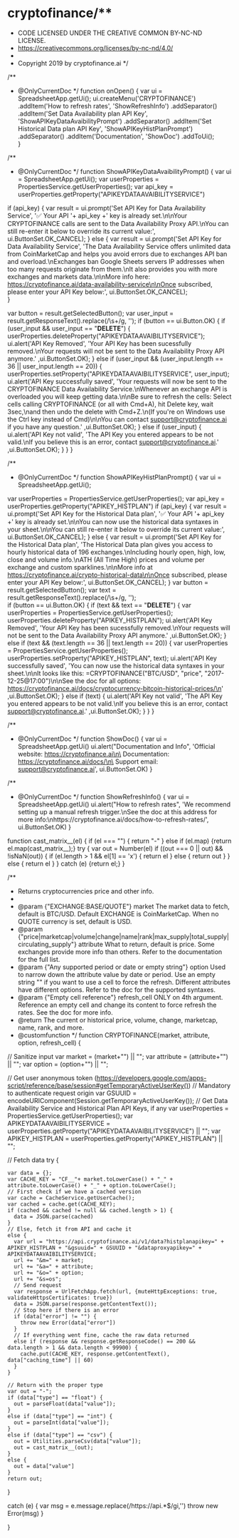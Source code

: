 # cryptofinance/**
 * CODE LICENSED UNDER THE CREATIVE COMMON BY-NC-ND LICENSE.
 * https://creativecommons.org/licenses/by-nc-nd/4.0/
 * 
 * Copyright 2019 by cryptofinance.ai
 */


/**
 * @OnlyCurrentDoc
 */
function onOpen() {
  var ui = SpreadsheetApp.getUi();
  ui.createMenu('CRYPTOFINANCE')
      .addItem('How to refresh rates', 'ShowRefreshInfo')
      .addSeparator()
      .addItem('Set Data Availability plan API Key', 'ShowAPIKeyDataAvaibilityPrompt')
      .addSeparator()
      .addItem('Set Historical Data plan API Key', 'ShowAPIKeyHistPlanPrompt')
      .addSeparator()
      .addItem('Documentation', 'ShowDoc')
      .addToUi();  
}


/**
 * @OnlyCurrentDoc
 */
function ShowAPIKeyDataAvaibilityPrompt() {
  var ui = SpreadsheetApp.getUi();
  var userProperties = PropertiesService.getUserProperties();
  var api_key = userProperties.getProperty("APIKEYDATAAVAIBILITYSERVICE")

  if (api_key) {
    var result = ui.prompt('Set API Key for Data Availability Service',
                           '✅ Your API '+ api_key +' key is already set.\n\nYour CRYPTOFINANCE calls are sent to the Data Availability Proxy API.\nYou can still re-enter it below to override its current value:',
                           ui.ButtonSet.OK_CANCEL);
  }
  else {
    var result = ui.prompt('Set API Key for Data Availability Service',
                           'The Data Availability Service offers unlimited data from CoinMarketCap and helps you avoid errors due to exchanges API ban and overload.\nExchanges ban Google Sheets servers IP addresses when too many requests originate from them.\nIt also provides you with more exchanges and markets data.\n\nMore info here: https://cryptofinance.ai/data-availability-service\n\nOnce subscribed, please enter your API Key below:',
                           ui.ButtonSet.OK_CANCEL);  
  }
  
  var button = result.getSelectedButton();
  var user_input = result.getResponseText().replace(/\s+/g, '');
  if (button == ui.Button.OK) {
    if (user_input && user_input == "__DELETE__") {
      userProperties.deleteProperty("APIKEYDATAAVAIBILITYSERVICE");
      ui.alert('API Key Removed',
               'Your API Key has been sucessfully removed.\nYour requests will not be sent to the Data Availability Proxy API anymore.'
               ,ui.ButtonSet.OK);
    }
    else if (user_input && (user_input.length == 36 || user_input.length == 20)) {
      userProperties.setProperty("APIKEYDATAAVAIBILITYSERVICE", user_input);
      ui.alert('API Key successfully saved',
               'Your requests will now be sent to the CRYPTOFINANCE Data Availability Service.\nWhenever an exchange API is overloaded you will keep getting data.\n\nBe sure to refresh the cells: Select cells calling CRYPTOFINANCE (or all with Cmd+A), hit Delete key, wait 3sec,\nand then undo the delete with Cmd+Z.\n(If you\'re on Windows use the Ctrl key instead of Cmd)\n\nYou can contact support@cryptofinance.ai if you have any question.'
               ,ui.ButtonSet.OK);
    }
    else if (user_input) {
      ui.alert('API Key not valid',
               'The API Key you entered appears to be not valid.\nIf you believe this is an error, contact support@cryptofinance.ai.'
               ,ui.ButtonSet.OK);
    }
  }
}


/**
 * @OnlyCurrentDoc
 */
function ShowAPIKeyHistPlanPrompt() {
  var ui = SpreadsheetApp.getUi();
  
  var userProperties = PropertiesService.getUserProperties();
  var api_key = userProperties.getProperty("APIKEY_HISTPLAN")
  if (api_key) {
    var result = ui.prompt('Set API Key for the Historical Data plan',
                           '✅ Your API '+ api_key +' key is already set.\n\nYou can now use the historical data syntaxes in your sheet.\n\nYou can still re-enter it below to override its current value:',
                           ui.ButtonSet.OK_CANCEL);
  }
  else {
    var result = ui.prompt('Set API Key for the Historical Data plan',
                        'The Historical Data plan gives you access to hourly historical data of 196 exchanges.\nIncluding hourly open, high, low, close and volume info.\nATH (All Time High) prices and volume per exchange and custom sparklines.\n\nMore info at https://cryptofinance.ai/crypto-historical-data\n\nOnce subscribed, please enter your API Key below:',
                        ui.ButtonSet.OK_CANCEL);
  }
  var button = result.getSelectedButton();
  var text = result.getResponseText().replace(/\s+/g, '');  
  if (button == ui.Button.OK) {
    if (text && text == "__DELETE__") {
      var userProperties = PropertiesService.getUserProperties();
      userProperties.deleteProperty("APIKEY_HISTPLAN");
      ui.alert('API Key Removed',
               'Your API Key has been sucessfully removed.\nYour requests will not be sent to the Data Availability Proxy API anymore.'
               ,ui.ButtonSet.OK);
    }
    else if (text && (text.length == 36 || text.length == 20)) {
      var userProperties = PropertiesService.getUserProperties();
      userProperties.setProperty("APIKEY_HISTPLAN", text);
      ui.alert('API Key successfully saved',
               'You can now use the historical data syntaxes in your sheet.\n\nIt looks like this: =CRYPTOFINANCE("BTC/USD", "price", "2017-12-25@17:00")\n\nSee the doc for all options: https://cryptofinance.ai/docs/cryptocurrency-bitcoin-historical-prices/\n'
               ,ui.ButtonSet.OK);
    }
    else if (text) {
      ui.alert('API Key not valid',
               'The API Key you entered appears to be not valid.\nIf you believe this is an error, contact support@cryptofinance.ai.'
               ,ui.ButtonSet.OK);
    }
  }
}


/**
 * @OnlyCurrentDoc
 */
function ShowDoc() {
  var ui = SpreadsheetApp.getUi()
  ui.alert("Documentation and Info",
           'Official website: https://cryptofinance.ai\n\
            Documentation: https://cryptofinance.ai/docs/\n\
            Support email: support@cryptofinance.ai',
            ui.ButtonSet.OK)
}



/**
 * @OnlyCurrentDoc
 */
function ShowRefreshInfo() {
  var ui = SpreadsheetApp.getUi()
  ui.alert("How to refresh rates",
           'We recommend setting up a manual refresh trigger.\nSee the doc at this address for more info:\nhttps://cryptofinance.ai/docs/how-to-refresh-rates/',
            ui.ButtonSet.OK)
}


function cast_matrix__(el) {
  if (el === "") {
    return "-"
  }
  else if (el.map) {return el.map(cast_matrix__);}
  try {
    var out = Number(el)
    if ((out === 0 || out) && !isNaN(out)) {
      if (el.length > 1 && el[1] == 'x') {
        return el
      }
      else {
        return out
      }
    }
    else {
      return el
    }
  }
  catch (e) {return el;}
}


/**
 * Returns cryptocurrencies price and other info.
 *
 * @param {"EXCHANGE:BASE/QUOTE"} market The market data to fetch, default is BTC/USD. Default EXCHANGE is CoinMarketCap. When no QUOTE currency is set, default is USD.
 * @param {"price|marketcap|volume|change|name|rank|max_supply|total_supply|circulating_supply"} attribute What to return, default is price. Some exchanges provide more info than others. Refer to the documentation for the full list. 
 * @param {"Any supported period or date or empty string"} option Used to narrow down the attribute value by date or period. Use an empty string "" if you want to use a cell to force the refresh. Different attributes have different options. Refer to the doc for the supported syntaxes.
 * @param {"Empty cell reference"} refresh_cell ONLY on 4th argument. Reference an empty cell and change its content to force refresh the rates. See the doc for more info.
 * @return The current or historical price, volume, change, marketcap, name, rank, and more.
 * @customfunction
 */
function CRYPTOFINANCE(market, attribute, option, refresh_cell) {

  // Sanitize input
  var market = (market+"") || "";
  var attribute = (attribute+"") || "";
  var option = (option+"") || "";

  // Get user anonymous token (https://developers.google.com/apps-script/reference/base/session#getTemporaryActiveUserKey())
  // Mandatory to authenticate request origin
  var GSUUID = encodeURIComponent(Session.getTemporaryActiveUserKey());
  // Get Data Availability Service and Historical Plan API Keys, if any
  var userProperties = PropertiesService.getUserProperties();
  var APIKEYDATAAVAIBILITYSERVICE = userProperties.getProperty("APIKEYDATAAVAIBILITYSERVICE") || "";
  var APIKEY_HISTPLAN = userProperties.getProperty("APIKEY_HISTPLAN") || "";
  
  // Fetch data
  try {

    var data = {};
    var CACHE_KEY = "CF__"+ market.toLowerCase() + "_" + attribute.toLowerCase() + "_" + option.toLowerCase();
    // First check if we have a cached version
    var cache = CacheService.getUserCache();
    var cached = cache.get(CACHE_KEY);
    if (cached && cached != null && cached.length > 1) {
      data = JSON.parse(cached)
    }
    // Else, fetch it from API and cache it
    else {
      var url = "https://api.cryptofinance.ai/v1/data?histplanapikey=" + APIKEY_HISTPLAN + "&gsuuid=" + GSUUID + "&dataproxyapikey=" + APIKEYDATAAVAIBILITYSERVICE;
      url += "&m=" + market;
      url += "&a=" + attribute;
      url += "&o=" + option;
      url += "&s=os";
      // Send request
      var response = UrlFetchApp.fetch(url, {muteHttpExceptions: true, validateHttpsCertificates: true})
      data = JSON.parse(response.getContentText());
      // Stop here if there is an error
      if (data["error"] != "") {
        throw new Error(data["error"])
      }
      // If everything went fine, cache the raw data returned
      else if (response && response.getResponseCode() == 200 && data.length > 1 && data.length < 99900) {
        cache.put(CACHE_KEY, response.getContentText(), data["caching_time"] || 60)
      }
    }

    // Return with the proper type
    var out = "-";
    if (data["type"] == "float") {
      out = parseFloat(data["value"]);
    }
    else if (data["type"] == "int") {
      out = parseInt(data["value"]);
    }
    else if (data["type"] == "csv") {
      out = Utilities.parseCsv(data["value"]);
      out = cast_matrix__(out);
    }
    else {
      out = data["value"]
    }
    return out;

  }

  catch (e) {
    var msg = e.message.replace(/https:\/\/api.*$/gi,'')
    throw new Error(msg)
  }
  
}
